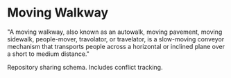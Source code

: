 # Moving Walkway

"A moving walkway, also known as an autowalk, moving pavement, moving sidewalk, people-mover, travolator, or travelator, is a slow-moving conveyor mechanism that transports people across a horizontal or inclined plane over a short to medium distance."

Repository sharing schema.  Includes conflict tracking.
